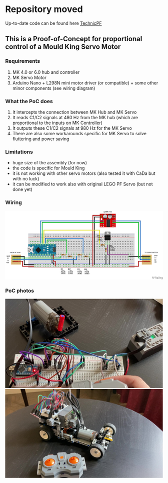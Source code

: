 # Repository moved
Up-to-date code can be found here [TechnicPF](https://github.com/pink0D/TechnicPF)

## This is a Proof-of-Concept for proportional control of a Mould King Servo Motor

### Requirements
1) MK 4.0 or 6.0 hub and controller
2) MK Servo Motor
3) Arduino Nano + L298N mini motor driver (or compatible) + some other minor components (see wiring diagram)

### What the PoC does
1) It intercepts the connection between MK Hub and MK Servo
2) It reads C1/C2 signals at 480 Hz from the MK hub (which are proportional to the inputs on MK Controller) 
3) It outputs these C1/C2 signals at 980 Hz for the MK Servo
4) There are also some workarounds specific for MK Servo to solve fluttering and power saving 

### Limitations
- huge size of the assembly (for now)
- the code is specific for Mould King
- it is not working with other servo motors (also tested it with CaDa but with no luck)
- it can be modified to work also with original LEGO PF Servo (but not done yet)

### Wiring
![alt text](https://github.com/igrolabs/ServoBrick/blob/main/ServoBrick%20v1_bb.png?raw=true)

### PoC photos
![alt text](https://github.com/igrolabs/ServoBrick/blob/main/demo1.jpg?raw=true)
![alt text](https://github.com/igrolabs/ServoBrick/blob/main/demo2.jpg?raw=true)
